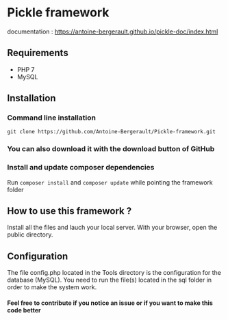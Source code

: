 # Pickle framework
documentation : https://antoine-bergerault.github.io/pickle-doc/index.html

## Requirements
- PHP 7
- MySQL

## Installation
### Command line installation
`git clone https://github.com/Antoine-Bergerault/Pickle-framework.git`
### You can also download it with the download button of GitHub

### Install and update composer dependencies
Run `composer install` and `composer update` while pointing the framework folder

## How to use this framework ?
Install all the files and lauch your local server.
With your browser, open the public directory.

## Configuration
The file config.php located in the Tools directory is the configuration for the database (MySQL).
You need to run the file(s) located in the sql folder in order to make the system work.

#### Feel free to contribute if you notice an issue or if you want to make this code better
